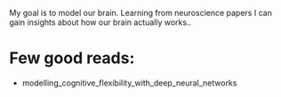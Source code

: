 
My goal is to model our brain.
Learning from neuroscience papers I can gain insights about how our brain actually works..

# Few good reads: 
- modelling_cognitive_flexibility_with_deep_neural_networks
